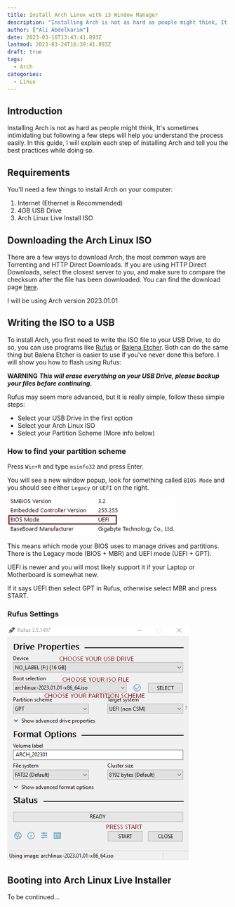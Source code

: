 ```yaml
---
title: Install Arch Linux with i3 Window Manager
description: "Installing Arch is not as hard as people might think, It's sometimes intimidating but following a few steps will help you understand the process easily."
author: ["Ali Abdelkarim"]
date: 2023-03-16T13:43:41.893Z
lastmod: 2023-03-24T16:39:41.893Z
draft: true
tags:
  - Arch
categories: 
  - Linux
---
```


## Introduction

Installing Arch is not as hard as people might think, It's sometimes intimidating but following a few steps will help you understand the process easily. In this guide, I will explain each step of installing Arch and tell you the best practices while doing so.

## Requirements

You'll need a few things to install Arch on your computer:

1. Internet (Ethernet is Recommended)
2. 4GB USB Drive
3. Arch Linux Live Install ISO

## Downloading the Arch Linux ISO

There are a few ways to download Arch, the most common ways are Torrenting and HTTP Direct Downloads. If you are using HTTP Direct Downloads, select the closest server to you, and make sure to compare the checksum after the file has been downloaded. You can find the download page [here](https://archlinux.org/download/).

I will be using Arch version 2023.01.01

## Writing the ISO to a USB

To install Arch, you first need to write the ISO file to your USB Drive, to do so, you can use programs like [Rufus](https://rufus.ie/en/) or [Balena Etcher](https://www.balena.io/etcher). Both can do the same thing but Balena Etcher is easier to use if you've never done this before. I will show you how to flash using Rufus:

**WARNING**
_**This will erase everything on your USB Drive, please backup your files before continuing.**_

Rufus may seem more advanced, but it is really simple, follow these simple steps:

- Select your USB Drive in the first option
- Select your Arch Linux ISO
- Select your Partition Scheme (More info below)

### How to find your partition scheme

Press `Win+R` and type `msinfo32` and press Enter.

You will see a new window popup, look for something called `BIOS Mode` and you should see either `Legacy` or `UEFI` on the right.

![MSINFO32](./images/image2.png)

This means which mode your BIOS uses to manage drives and partitions.
There is the Legacy mode (BIOS + MBR) and UEFI mode (UEFI + GPT).

UEFI is newer and you will most likely support it if your Laptop or Motherboard is somewhat new.

If it says UEFI then select GPT in Rufus, otherwise select MBR and press START.

### Rufus Settings

![RUFUS SETTINGS](./images/image.png)

## Booting into Arch Linux Live Installer

To be continued...
